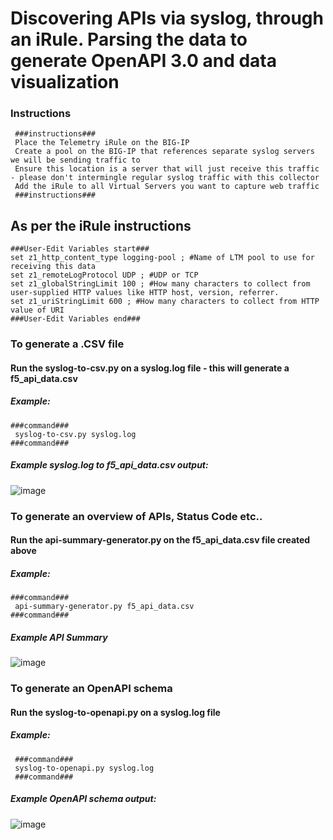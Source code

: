 # Discovering APIs via syslog, through an iRule. Parsing the data to generate OpenAPI 3.0 and data visualization

### Instructions
     ###instructions###
     Place the Telemetry iRule on the BIG-IP
     Create a pool on the BIG-IP that references separate syslog servers we will be sending traffic to
     Ensure this location is a server that will just receive this traffic - please don't intermingle regular syslog traffic with this collector
     Add the iRule to all Virtual Servers you want to capture web traffic 
     ###instructions###
## As per the iRule instructions
    ###User-Edit Variables start###
    set z1_http_content_type logging-pool ; #Name of LTM pool to use for receiving this data
    set z1_remoteLogProtocol UDP ; #UDP or TCP
    set z1_globalStringLimit 100 ; #How many characters to collect from user-supplied HTTP values like HTTP host, version, referrer. 
    set z1_uriStringLimit 600 ; #How many characters to collect from HTTP value of URI
    ###User-Edit Variables end###



### To generate a .CSV file
####  Run the syslog-to-csv.py on a syslog.log file - this will generate a f5_api_data.csv
 ##### Example:
    ###command###
     syslog-to-csv.py syslog.log
    ###command###

##### Example syslog.log to f5_api_data.csv output:
![image](https://github.com/user-attachments/assets/c86adc8f-0691-4472-9740-34dc4e9192d0)

### To generate an overview of APIs, Status Code etc..
  #### Run the api-summary-generator.py on the f5_api_data.csv file created above
 ##### Example:
    ###command###
     api-summary-generator.py f5_api_data.csv
    ###command###
    
##### Example API Summary
![image](https://github.com/user-attachments/assets/728ebc0f-a832-44be-a74b-be382b485871)


 ### To generate an OpenAPI schema
 #### Run the syslog-to-openapi.py on a syslog.log file
 #####   Example: 
     ###command###
     syslog-to-openapi.py syslog.log
     ###command###

##### Example OpenAPI schema output:
 
![image](https://github.com/user-attachments/assets/a8bdf63c-65c5-483b-a413-09509a5de00a)
